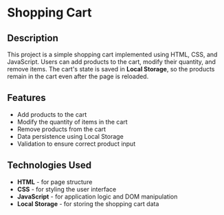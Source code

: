 # Shopping Cart

## Description

This project is a simple shopping cart implemented using HTML, CSS, and JavaScript. Users can add products to the cart, modify their quantity, and remove items. The cart's state is saved in **Local Storage**, so the products remain in the cart even after the page is reloaded.

## Features

- Add products to the cart
- Modify the quantity of items in the cart
- Remove products from the cart
- Data persistence using Local Storage
- Validation to ensure correct product input

## Technologies Used

- **HTML** - for page structure
- **CSS** - for styling the user interface
- **JavaScript** - for application logic and DOM manipulation
- **Local Storage** - for storing the shopping cart data
